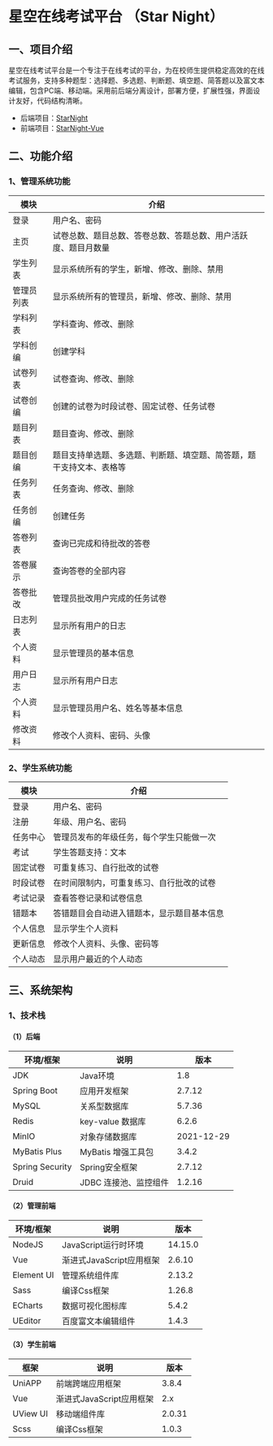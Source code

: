 # 星空在线考试平台 （Star Night）

## 一、项目介绍

星空在线考试平台是一个专注于在线考试的平台，为在校师生提供稳定高效的在线考试服务，支持多种题型：选择题、多选题、判断题、填空题、简答题以及富文本编辑，包含PC端、移动端。采用前后端分离设计，部署方便，扩展性强，界面设计友好，代码结构清晰。

- 后端项目：[StarNight](https://github.com/traceJP/StarNight)
- 前端项目：[StarNight-Vue](https://github.com/traceJP/StarNight-Vue)

## 二、功能介绍

### 1、管理系统功能

| 模块       | 介绍                                                         |
| ---------- | ------------------------------------------------------- |
| 登录       | 用户名、密码                                               |
| 主页       | 试卷总数、题目总数、答卷总数、答题总数、用户活跃度、题目月数量 |
| 学生列表   | 显示系统所有的学生，新增、修改、删除、禁用                   |
| 管理员列表 | 显示系统所有的管理员，新增、修改、删除、禁用                 |
| 学科列表   | 学科查询、修改、删除                                         |
| 学科创编   | 创建学科                                                   |
| 试卷列表   | 试卷查询、修改、删除                                         |
| 试卷创编   | 创建的试卷为时段试卷、固定试卷、任务试卷                     |
| 题目列表   | 题目查询、修改、删除                                         |
| 题目创编   | 题目支持单选题、多选题、判断题、填空题、简答题，题干支持文本、表格等 |
| 任务列表   | 任务查询、修改、删除                                         |
| 任务创编   | 创建任务                                                   |
| 答卷列表   | 查询已完成和待批改的答卷                                     |
| 答卷展示   | 查询答卷的全部内容                                           |
| 答卷批改   | 管理员批改用户完成的任务试卷                                 |
| 日志列表   | 显示所有用户的日志                                           |
| 个人资料   | 显示管理员的基本信息                                         |
| 用户日志   | 显示所有用户日志                                            |
| 个人资料   | 显示管理员用户名、姓名等基本信息                             |
| 修改资料   | 修改个人资料、密码、头像                                     |

### 2、学生系统功能

| 模块     | 介绍                                       |
| -------- | ------------------------------------------ |
| 登录     | 用户名、密码                               |
| 注册     | 年级、用户名、密码                         |
| 任务中心 | 管理员发布的年级任务，每个学生只能做一次   |
| 考试     | 学生答题支持：文本                         |
| 固定试卷 | 可重复练习、自行批改的试卷                 |
| 时段试卷 | 在时间限制内，可重复练习、自行批改的试卷   |
| 考试记录 | 查看答卷记录和试卷信息                     |
| 错题本   | 答错题目会自动进入错题本，显示题目基本信息 |
| 个人信息 | 显示学生个人资料                           |
| 更新信息 | 修改个人资料、头像、密码等                 |
| 个人动态 | 显示用户最近的个人动态                     |

## 三、系统架构

### 1、技术栈

#### （1）后端

| 环境/框架       | 说明                  | 版本       |
| --------------- | --------------------- | ---------- |
| JDK             | Java环境              | 1.8        |
| Spring Boot     | 应用开发框架          | 2.7.12     |
| MySQL           | 关系型数据库          | 5.7.36     |
| Redis           | key-value 数据库      | 6.2.6      |
| MinIO           | 对象存储数据库        | 2021-12-29 |
| MyBatis Plus    | MyBatis 增强工具包    | 3.4.2      |
| Spring Security | Spring安全框架        | 2.7.12     |
| Druid           | JDBC 连接池、监控组件 | 1.2.16     |

#### （2）管理前端

| 环境/框架  | 说明                     | 版本    |
| ---------- | ------------------------ | ------- |
| NodeJS     | JavaScript运行时环境     | 14.15.0 |
| Vue        | 渐进式JavaScript应用框架 | 2.6.10  |
| Element UI | 管理系统组件库           | 2.13.2  |
| Sass       | 编译Css框架              | 1.26.8  |
| ECharts    | 数据可视化图标库         | 5.4.2   |
| UEditor    | 百度富文本编辑组件       | 1.4.3   |

#### （3）学生前端

| 框架     | 说明                     | 版本   |
| -------- | ------------------------ | ------ |
| UniAPP   | 前端跨端应用框架         | 3.8.4  |
| Vue      | 渐进式JavaScript应用框架 | 2.x    |
| UView UI | 移动端组件库             | 2.0.31 |
| Scss     | 编译Css框架              | 1.0.3  |







